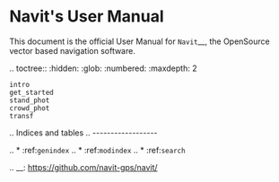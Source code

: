 Navit's User Manual
===================

This document is the official User Manual for `Navit`__,
the OpenSource vector based navigation software.

.. toctree::
    :hidden:
    :glob:
    :numbered:
    :maxdepth: 2

    intro
    get_started
    stand_phot
    crowd_phot
    transf


.. Indices and tables
.. ------------------

.. * :ref:`genindex`
.. * :ref:`modindex`
.. * :ref:`search`

.. __: https://github.com/navit-gps/navit/
